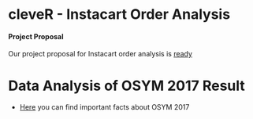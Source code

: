 # cleveR - Instacart Order Analysis 
#### Project Proposal
Our project proposal for Instacart order analysis is [ready](proposal.html)

# Data Analysis of OSYM 2017 Result


+ [Here](OSYM_DATA.html) you can find important facts about OSYM 2017
